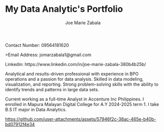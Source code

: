 # My Data Analytic's Portfolio
<header>Joe Marie Zabala</header>
<p>Contact Number: 09564181620</p>
<p>>Email Address: jomarzabala1@gmail.com</p>
<p>Linkedin: https://www.linkedin.com/in/joe-marie-zabala-380b4b25b/</p>

Analytical and results-driven professional with experience in BPO operations and a passion for data analysis. Skilled in data modeling, visualization, and reporting. Strong problem-solving skills with the ability to identify trends and patterns in large data sets.

Current working as a full-time Analyst in Accenture Inc Philippines. I enrolled in Mapura Malayan Digital College for A.Y 2024-2025 term 1. I take B.S IT major in Data Analytics.

https://github.com/user-attachments/assets/57946f2c-38ac-465e-b40b-bd07912f4e34


